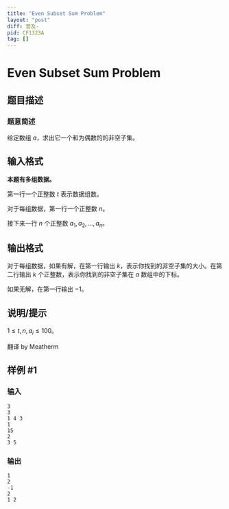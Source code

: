 ```yaml
---
title: "Even Subset Sum Problem"
layout: "post"
diff: 普及-
pid: CF1323A
tag: []
---
```


# Even Subset Sum Problem

## 题目描述

### 题意简述

给定数组 $a$，求出它一个和为偶数的的非空子集。

## 输入格式

**本题有多组数据。**

第一行一个正整数 $t$ 表示数据组数。

对于每组数据，第一行一个正整数 $n$。

接下来一行 $n$ 个正整数 $a_1,a_2,...,a_n$。

## 输出格式

对于每组数据，如果有解，在第一行输出 $k$，表示你找到的非空子集的大小。在第二行输出 $k$ 个正整数，表示你找到的非空子集在 $a$ 数组中的下标。

如果无解，在第一行输出 $-1$。

## 说明/提示

$1 \leq t,n,a_i \leq 100$。

翻译 by Meatherm

## 样例 #1

### 输入

```
3
3
1 4 3
1
15
2
3 5
```

### 输出

```
1
2
-1
2
1 2
```

